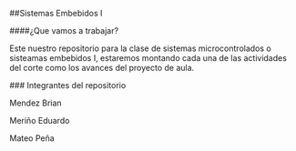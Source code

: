##Sistemas Embebidos I
<p>
####¿Que vamos a trabajar?
</p>
Este nuestro repositorio para la clase de sistemas microcontrolados o sisteamas embebidos I, estaremos montando cada una de las actividades del corte como los avances del proyecto de aula.
<p>
### Integrantes del repositorio
</p>
<p>Mendez Brian
</p>
<p>Meriño Eduardo
</p>
<p>Mateo Peña
</p>
